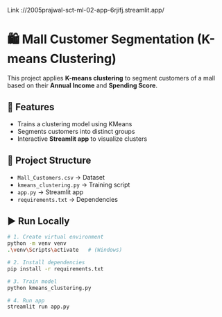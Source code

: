 Link ://2005prajwal-sct-ml-02-app-6rjifj.streamlit.app/


# 🛍️ Mall Customer Segmentation (K-means Clustering)

This project applies **K-means clustering** to segment customers of a mall based on their **Annual Income** and **Spending Score**.

## 🚀 Features
- Trains a clustering model using KMeans
- Segments customers into distinct groups
- Interactive **Streamlit app** to visualize clusters

## 📂 Project Structure
- `Mall_Customers.csv` → Dataset
- `kmeans_clustering.py` → Training script
- `app.py` → Streamlit app
- `requirements.txt` → Dependencies

## ▶️ Run Locally
```bash
# 1. Create virtual environment
python -m venv venv
.\venv\Scripts\activate   # (Windows)

# 2. Install dependencies
pip install -r requirements.txt

# 3. Train model
python kmeans_clustering.py

# 4. Run app
streamlit run app.py

